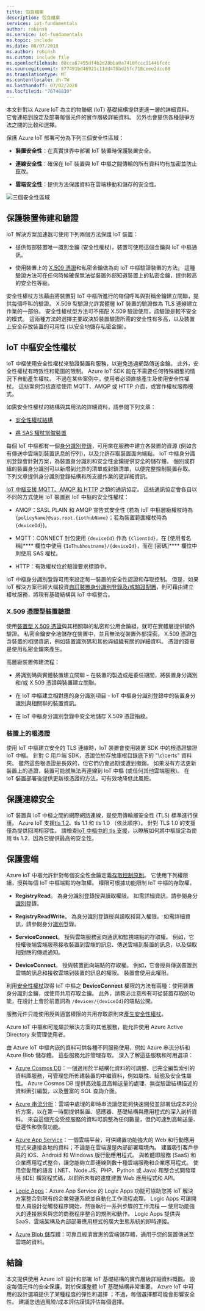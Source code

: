 ```yaml
---
title: 包含檔案
description: 包含檔案
services: iot-fundamentals
author: robinsh
ms.service: iot-fundamentals
ms.topic: include
ms.date: 08/07/2018
ms.author: robinsh
ms.custom: include file
ms.openlocfilehash: 08cca67455df4b2d28bba0a7410fccc11446fcdc
ms.sourcegitcommit: 877491bd46921c11dd478bd25fc718ceee2dcc08
ms.translationtype: MT
ms.contentlocale: zh-TW
ms.lasthandoff: 07/02/2020
ms.locfileid: "76748830"
---
```

本文針對以 Azure IoT 為主的物聯網 (IoT) 基礎結構提供更進一層的詳細資料。 它會連結到設定及部署每個元件的實作層級詳細資料。 另外也會提供各種競爭方法之間的比較和選擇。

保護 Azure IoT 部署可分為下列三個安全性區域：

* **裝置安全性**：在真實世界中部署 IoT 裝置時保護裝置安全。

* **連線安全性**︰確保在 IoT 裝置與 IoT 中樞之間傳輸的所有資料均有加密並防止竄改。

* **雲端安全性**：提供方法保護資料在雲端移動和儲存的安全性。

![三個安全性區域](./media/iot-secure-your-deployment/overview.png)

## <a name="secure-device-provisioning-and-authentication"></a>保護裝置佈建和驗證

IoT 解決方案加速器可使用下列兩個方法保護 IoT 裝置：

* 提供每部裝置唯一識別金鑰 (安全性權杖)，裝置可使用這個金鑰與 IoT 中樞通訊。

* 使用裝置上的 [X.509 憑證](https://www.itu.int/rec/T-REC-X.509-201210-S)和私密金鑰做為向 IoT 中樞驗證裝置的方法。 這種驗證方法可在任何時候確保無法從裝置外部知道裝置上的私密金鑰，提供較高的安全性等級。

安全性權杖方法藉由將裝置對 IoT 中樞所進行的每個呼叫與對稱金鑰建立關聯，提供每個呼叫的驗證。 X.509 型驗證允許實體層 IoT 裝置的驗證做為 TLS 連線建立作業的一部份。 安全性權杖型方法可不搭配 X.509 驗證使用，該驗證是較不安全的模式。 這兩種方法的選擇主要取決於裝置驗證所需的安全性有多高，以及裝置上安全存放裝置的可用性 (以安全地儲存私密金鑰)。

## <a name="iot-hub-security-tokens"></a>IoT 中樞安全性權杖

IoT 中樞使用安全性權杖來驗證裝置和服務，以避免透過網路傳送金鑰。 此外，安全性權杖有時效性和範圍的限制。 Azure IoT SDK 能在不需要任何特殊組態的情況下自動產生權杖。 不過在某些案例中，使用者必須直接產生及使用安全性權杖。 這些案例包括直接使用 MQTT、AMQP 或 HTTP 介面，或實作權杖服務模式。

如需安全性權杖的結構與其用法的詳細資料，請參閱下列文章：

* [安全性權杖結構](../articles/iot-hub/iot-hub-devguide-security.md#security-token-structure)

* [將 SAS 權杖當做裝置](../articles/iot-hub/iot-hub-devguide-security.md#use-sas-tokens-in-a-device-app)

每個 IoT 中樞都有一個[身分識別登錄](../articles/iot-hub/iot-hub-devguide-identity-registry.md)，可用來在服務中建立各裝置的資源 (例如含有傳送中雲端到裝置訊息的佇列)，以及允許存取裝置面向端點。 IoT 中樞身分識別登錄會針對方案，為裝置身分識別和安全性金鑰提供安全的儲存體。 個別或群組的裝置身分識別可以新增到允許的清單或封鎖清單，以便完整控制裝置存取。 下列文章提供身分識別登錄結構和所支援作業的更詳細資訊。

[IoT 中樞支援 MQTT、AMQP 和 HTTP](../articles//iot-hub/iot-hub-devguide-security.md) 之類的通訊協定。 這些通訊協定會各自以不同的方式使用 IoT 裝置到 IoT 中樞的安全性權杖：

* AMQP：SASL PLAIN 和 AMQP 宣告式安全性 (若為 IoT 中樞層級權杖時為 `{policyName}@sas.root.{iothubName}`；若為裝置範圍權杖時為 `{deviceId}`)。

* MQTT：CONNECT 封包使用 `{deviceId}` 作為 `{ClientId}`，在 [使用者名稱]**** 欄位中使用 `{IoThubhostname}/{deviceId}`，而在 [密碼]**** 欄位中則使用 SAS 權杖。

* HTTP︰有效權杖位於驗證要求標頭中。

IoT 中樞身分識別登錄可用來設定每一裝置的安全性認證和存取控制。 但是，如果 IoT 解決方案已經大幅投資[自訂裝置身分識別登錄及/或驗證配置](../articles/iot-hub/iot-hub-devguide-security.md#custom-device-and-module-authentication)，則可藉由建立權杖服務，將現有基礎結構與 IoT 中樞整合。

### <a name="x509-certificate-based-device-authentication"></a>X.509 憑證型裝置驗證

使用[裝置型 X.509 憑證](../articles/iot-hub/iot-hub-devguide-security.md)與其相關聯的私密和公用金鑰組，就可在實體層提供額外驗證。 私密金鑰安全地儲存在裝置中，並且無法從裝置外部探索。 X.509 憑證包含裝置的相關資訊，例如裝置識別碼和其他與組織有關的詳細資料。 憑證的簽章是使用私密金鑰來產生。

高層級裝置佈建流程：

* 將識別碼與實體裝置建立關聯 – 在裝置的製造或是委任期間，將裝置身分識別和/或 X.509 憑證與裝置建立關聯。

* 在 IoT 中樞建立相對應的身分識別項目 - IoT 中樞身分識別登錄中的裝置身分識別與相關聯的裝置資訊。

* 在 IoT 中樞身分識別登錄中安全地儲存 X.509 憑證指紋。

### <a name="root-certificate-on-device"></a>裝置上的根憑證

使用 IoT 中樞建立安全的 TLS 連線時，IoT 裝置會使用裝置 SDK 中的根憑證驗證 IoT 中樞。 針對 C 用戶端 SDK，憑證位於存放庫根目錄底下的 "\\c\\certs" 資料夾。 雖然這些根憑證是長效的，但它們仍會過期或遭到撤銷。 如果沒有方法更新裝置上的憑證，裝置可能就無法再連線到 IoT 中樞 (或任何其他雲端服務)。 在 IoT 裝置部署後提供更新根憑證的方法，可有效地降低此風險。

## <a name="securing-the-connection"></a>保護連線安全

IoT 裝置與 IoT 中樞之間的網際網路連線，是使用傳輸層安全性 (TLS) 標準進行保護。 Azure IoT 支援[tls 1.2](https://tools.ietf.org/html/rfc5246)、tls 1.1 和 tls 1.0 （依此順序）。 針對 TLS 1.0 的支援僅為提供回溯相容性。 請檢查[IoT 中樞中的 tls 支援](../articles/iot-hub/iot-hub-tls-support.md)，以瞭解如何將中樞設定為使用 tls 1.2，因為它提供最高的安全性。

## <a name="securing-the-cloud"></a>保護雲端

Azure IoT 中樞允許針對每個安全性金鑰定義[存取控制原則](../articles/iot-hub/iot-hub-devguide-security.md)。 它使用下列權限組，授與每個 IoT 中樞端點的存取權。 權限可根據功能限制 IoT 中樞的存取權。

* **RegistryRead**。 為身分識別登錄授與讀取權限。 如需詳細資訊，請參閱身分[識別](../articles/iot-hub/iot-hub-devguide-identity-registry.md)登錄。

* **RegistryReadWrite**。 為身分識別登錄授與讀取和寫入權限。 如需詳細資訊，請參閱身分[識別](../articles/iot-hub/iot-hub-devguide-identity-registry.md)登錄。

* **ServiceConnect**。 授與雲端服務面向通訊和監視端點的存取權。 例如，它授權後端雲端服務接收裝置到雲端的訊息、傳送雲端到裝置的訊息，以及擷取相對應的傳遞通知。

* **DeviceConnect**。 授與裝置面向端點的存取權。 例如，它會授與傳送裝置到雲端的訊息和接收雲端到裝置的訊息的權限。 裝置會使用此權限。

利用[安全性權杖](../articles/iot-hub/iot-hub-devguide-security.md#use-sas-tokens-in-a-device-app)取得 IoT 中樞之 **DeviceConnect** 權限的方法有兩種：使用裝置身分識別金鑰，或使用共用存取金鑰。 此外，請務必注意所有可從裝置存取的功能，在設計上會於前置詞為 `/devices/{deviceId}`的端點公開。

服務元件只能使用授與適當權限的共用存取原則來[產生安全性權杖](../articles/iot-hub/iot-hub-devguide-security.md#use-security-tokens-from-service-components)。

Azure IoT 中樞和可能屬於解決方案的其他服務，能允許使用 Azure Active Directory 來管理使用者。

由 Azure IoT 中樞內嵌的資料可供各種不同服務使用，例如 Azure 串流分析和 Azure Blob 儲存體。 這些服務允許管理存取。 深入了解這些服務和可用選項：

* [Azure Cosmos DB](https://azure.microsoft.com/services/cosmos-db/)：一個適用於半結構化資料的可調整、已完全編製索引的資料庫服務，可管理您所佈建裝置的中繼資料，例如屬性、組態及安全性屬性。 Azure Cosmos DB 提供高效能且高輸送量的處理、無從驗證結構描述的資料索引編製，以及豐富的 SQL 查詢介面。

* [Azure 串流分析](https://azure.microsoft.com/services/stream-analytics/)：雲端中處理的即時串流讓您能夠快速開發並部署低成本的分析方案，以在第一時間提供裝置、感應器、基礎結構與應用程式的深入剖析資料。 來自這個完全受控服務的資料可調整為任何數量，但仍可達到高輸送量、低遲性和恢復功能。

* [Azure App Service](https://azure.microsoft.com/services/app-service/)：一個雲端平台，可供建置功能強大的 Web 和行動應用程式來連接各地的資料；不論是在雲端還是內部部署環境內。 建置吸引客戶參與的 iOS、Android 和 Windows 版行動應用程式。 與軟體即服務 (SaaS) 和企業應用程式整合，讓您能夠立即連線到數十種雲端服務和企業應用程式。 使用您愛用的語言 (.NET、Node.JS、PHP、Python 或 Java) 和整合式開發環境 (IDE) 撰寫程式碼，以前所未有的速度建置 Web 應用程式和 API。

* [Logic Apps](https://azure.microsoft.com/services/app-service/logic/)：Azure App Service 的 Logic Apps 功能可協助您將 IoT 解決方案整合到現有的企業營運系統並自動化工作流程處理。 Logic Apps 可讓開發人員設計從觸發程序開始，然後執行一系列步驟的工作流程 — 使用功能強大的連接器來與您的商務程序整合的規則和動作。 Logic Apps 提供與 SaaS、雲端架構及內部部署應用程式的廣大生態系統的即時連接。

* [Azure Blob 儲存體](https://azure.microsoft.com/services/storage/)：可靠且經濟實惠的雲端儲存體，適用于您的裝置傳送至雲端的資料。

## <a name="conclusion"></a>結論

本文提供使用 Azure IoT 設計和部署 IoT 基礎結構的實作層級詳細資料概觀。 設定每個元件的安全保護，對於保護整體 IoT 基礎結構非常重要。 Azure IoT 中可用的設計選項提供了某種程度的彈性和選擇 ；不過，每個選擇都可能會影響安全性。 建議您透過風險/成本評估謹慎評估每個選擇。
